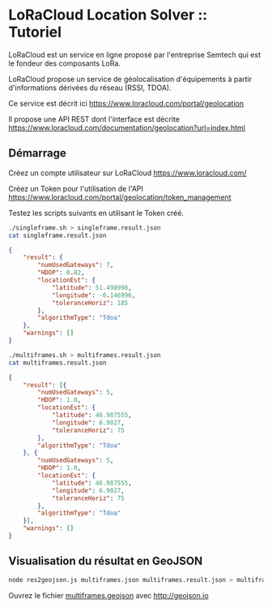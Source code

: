 # LoRaCloud Location Solver :: Tutoriel

LoRaCloud est un service en ligne proposé par l'entreprise Semtech qui est le fondeur des composants LoRa.

LoRaCloud propose un service de géolocalisation d'équipements à partir d'informations dérivées du réseau (RSSI, TDOA).

Ce service est décrit ici https://www.loracloud.com/portal/geolocation

Il propose une API REST dont l'interface est décrite https://www.loracloud.com/documentation/geolocation?url=index.html

## Démarrage

Créez un compte utilisateur sur LoRaCloud https://www.loracloud.com/

Créez un Token pour l'utilisation de l'API https://www.loracloud.com/portal/geolocation/token_management

Testez les scripts suivants en utilisant le Token créé.

```bash
./singleframe.sh > singleframe.result.json
cat singleframe.result.json
```

```json
{
	"result": {
		"numUsedGateways": 7,
		"HDOP": 0.82,
		"locationEst": {
			"latitude": 51.498998,
			"longitude": -0.146996,
			"toleranceHoriz": 185
		},
		"algorithmType": "Tdoa"
	},
	"warnings": []
}
```

```bash
./multiframes.sh > multiframes.result.json
cat multiframes.result.json
```

```json
{
	"result": [{
		"numUsedGateways": 5,
		"HDOP": 1.0,
		"locationEst": {
			"latitude": 46.987555,
			"longitude": 6.9027,
			"toleranceHoriz": 75
		},
		"algorithmType": "Tdoa"
	}, {
		"numUsedGateways": 5,
		"HDOP": 1.0,
		"locationEst": {
			"latitude": 46.987555,
			"longitude": 6.9027,
			"toleranceHoriz": 75
		},
		"algorithmType": "Tdoa"
	}],
	"warnings": []
}
```


## Visualisation du résultat en GeoJSON

```bash
node res2geojson.js multiframes.json multiframes.result.json > multiframes.geojson
```

Ouvrez le fichier [multiframes.geojson](./multiframes.geojson) avec http://geojson.io
